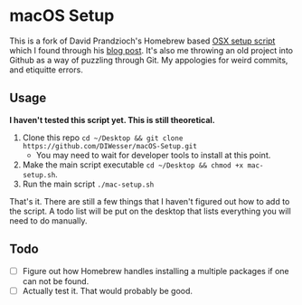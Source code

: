 # macOS Setup

This is a fork of David Prandzioch's Homebrew based [OSX setup script](https://gist.github.com/dprandzioch/84f44e3c271d3c4cf3865969c97244a3) which I found through his [blog post](https://www.davd.eu/os-x-automated-provisioning-using-homebrew-and-cask/). It's also me throwing an old project into Github as a way of puzzling through Git. My appologies for weird commits, and etiquitte errors. 

## Usage

**I haven't tested this script yet. This is still theoretical.**  

1. Clone this repo `cd ~/Desktop && git clone https://github.com/DIWesser/macOS-Setup.git`
    - You may need to wait for developer tools to install at this point.
2. Make the main script executable `cd ~/Desktop && chmod +x mac-setup.sh`.
3. Run the main script `./mac-setup.sh`

That's it. There are still a few things that I haven't figured out how to add to the script. A todo list will be put on the desktop that lists everything you will need to do manually. 

## Todo

- [ ] Figure out how Homebrew handles installing a multiple packages if one can not be found.
- [ ] Actually test it. That would probably be good. 
